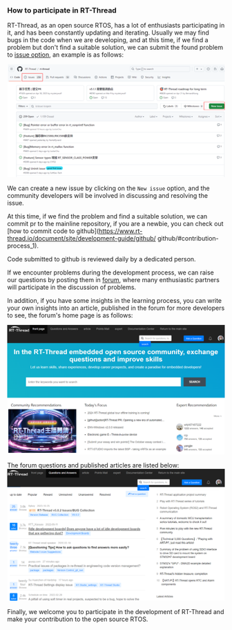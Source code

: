### How to participate in RT-Thread

RT-Thread, as an open source RTOS, has a lot of enthusiasts participating in it, and has been constantly updating and iterating. Usually we may find bugs in the code when we are developing, and at this time, if we find a problem but don't find a suitable solution, we can submit the found problem to [issue option](https://github.com/RT-Thread/rt-thread/issues), an example is as follows:

![](figures/issue.png)

We can create a new issue by clicking on the `New issue` option, and the community developers will be involved in discussing and resolving the issue.

At this time, if we find the problem and find a suitable solution, we can commit pr to the mainline repository, if you are a newbie, you can check out [how to commit code to github](https://www.rt-thread.io/document/site/development-guide/github/ github/#contribution-process_1).

Code submitted to github is reviewed daily by a dedicated person.

If we encounter problems during the development process, we can raise our questions by posting them in [forum](https://club.rt-thread.org/index.html), where many enthusiastic partners will participate in the discussion of problems.

In addition, if you have some insights in the learning process, you can write your own insights into an article, published in the forum for more developers to see, the forum's home page is as follows:

![](figures/luntan.png)

The forum questions and published articles are listed below:![](figures/qa.png)

Finally, we welcome you to participate in the development of RT-Thread and make your contribution to the open source RTOS.




